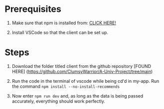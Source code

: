 # Prerequisites

1. Make sure that npm is installed from: [CLICK HERE!](https://docs.npmjs.com/downloading-and-installing-node-js-and-npm)

2. Install VSCode so that the client can be set up.

# Steps

1. Download the folder titled client from the github repository [FOUND HERE] (https://github.com/ClumsyWarrior/A-Univ-Project/tree/main)

2. Run the code in the terminal of vscode while being cd'd in my-app. Run the command ```npm install --no-install-recommends```

3. Now enter ```npm run dev``` and, as long as the data is being passed accurately, everything should work perfectly.